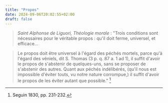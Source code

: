 ```yaml
---
title: "Propos"
date: 2024-09-06T20:02:55+02:00
draft: false
---
```



> *Saint Alphonse de Liguori, Théologie morale* : "Trois conditions sont nécessaires pour le véritable propos : qu'il doit ferme, universel, et efficace...

> Le propos doit être universel à l'égard des péchés mortels, parce qu'à l'égard des véniels, dit S. Thomas (3 p. q. 87 a. 1 ad 1), il suffit d'avoir le propos de s'abstenir de quelques-uns, sans se proposer de s'abstenir des autres. Quant aux péchés indélibérés, (qu'il nous est impossible d'éviter touts, vu notre nature corrompue,) il suffit d'avoir le propos de les éviter autant que possible." [^1]

[^1]: Seguin 1830, pp. 231-232.
